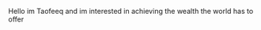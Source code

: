 Hello im Taofeeq and im interested in achieving the wealth the world has to offer 

<!---
MR500billion/MR500billion is a ✨ special ✨ repository because its `README.md` (this file) appears on your GitHub profile.
You can click the Preview link to take a look at your changes.
--->
